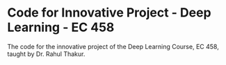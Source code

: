 # Code for Innovative Project - Deep Learning - EC 458

The code for the innovative project of the Deep Learning Course, EC 458, taught by Dr. Rahul Thakur.
